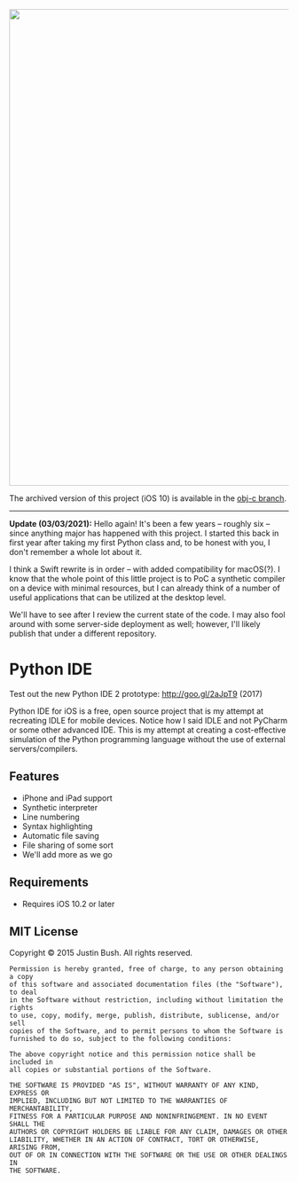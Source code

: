 <img src="Cover.png" width="860" />

The archived version of this project (iOS 10) is available in the [obj-c branch](https://github.com/revblaze/Python-IDE/tree/obj-c).

-----

**Update (03/03/2021):** Hello again! It's been a few years – roughly six – since anything major has happened with this project. I started this back in first year after taking my first Python class and, to be honest with you, I don't remember a whole lot about it.

I think a Swift rewrite is in order – with added compatibility for macOS(?). I know that the whole point of this little project is to PoC a synthetic compiler on a device with minimal resources, but I can already think of a number of useful applications that can be utilized at the desktop level.

We'll have to see after I review the current state of the code. I may also fool around with some server-side deployment as well; however, I'll likely publish that under a different repository.

# Python IDE

Test out the new Python IDE 2 prototype: http://goo.gl/2aJpT9 (2017)

Python IDE for iOS is a free, open source project that is my attempt at recreating IDLE for mobile devices. Notice how I said IDLE and not PyCharm or some other advanced IDE. This is my attempt at creating a cost-effective simulation of the Python programming language without the use of external servers/compilers.

## Features
- iPhone and iPad support
- Synthetic interpreter
- Line numbering
- Syntax highlighting
- Automatic file saving
- File sharing of some sort
- We'll add more as we go

## Requirements
- Requires iOS 10.2 or later

## MIT License

Copyright © 2015 Justin Bush. All rights reserved.

```
Permission is hereby granted, free of charge, to any person obtaining a copy
of this software and associated documentation files (the "Software"), to deal
in the Software without restriction, including without limitation the rights
to use, copy, modify, merge, publish, distribute, sublicense, and/or sell
copies of the Software, and to permit persons to whom the Software is
furnished to do so, subject to the following conditions:

The above copyright notice and this permission notice shall be included in
all copies or substantial portions of the Software.

THE SOFTWARE IS PROVIDED "AS IS", WITHOUT WARRANTY OF ANY KIND, EXPRESS OR
IMPLIED, INCLUDING BUT NOT LIMITED TO THE WARRANTIES OF MERCHANTABILITY,
FITNESS FOR A PARTICULAR PURPOSE AND NONINFRINGEMENT. IN NO EVENT SHALL THE
AUTHORS OR COPYRIGHT HOLDERS BE LIABLE FOR ANY CLAIM, DAMAGES OR OTHER
LIABILITY, WHETHER IN AN ACTION OF CONTRACT, TORT OR OTHERWISE, ARISING FROM,
OUT OF OR IN CONNECTION WITH THE SOFTWARE OR THE USE OR OTHER DEALINGS IN
THE SOFTWARE.
```
